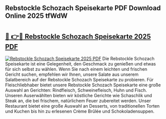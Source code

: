 ## Rebstockle Schozach Speisekarte PDF Download Online 2025 tfWdW

# <h2><a href="http://gcdtiz.nevu.top/?p=Rebstockle+Schozach+Speisekarte">🔗 👉🔴 Rebstockle Schozach Speisekarte 2025 PDF</a></h2>

[![Rebstockle Schozach Speisekarte 2025 PDF](https://i.imgur.com/dBaPXMq.png)](http://gcdtiz.nevu.top/?p=Rebstockle+Schozach+Speisekarte)
Die Rebstockle Schozach Speisekarte ist eine Gelegenheit, den Geschmack zu genießen und etwas für sich selbst zu wählen. Wenn Sie nach einem leichten und frischen Gericht suchen, empfehlen wir Ihnen, unsere Salate aus unserem Salatbereich auf der Rebstockle Schozach Speisekarte zu probieren. Für Fleischliebhaber bietet unsere Rebstockle Schozach Speisekarte eine große Auswahl an Gerichten: Rindfleisch, Schweinefleisch, Huhn und Fisch. Unseren Auserwählten bieten wir köstliche Gerichte wie Schaschlik und Steak an, die bei frischem, natürlichem Feuer zubereitet werden. Unser Restaurant bietet eine große Auswahl an Desserts, von traditionellen Torten und Kuchen bis hin zu erlesenen Crème Brûlée und Schokoladensuppen.
